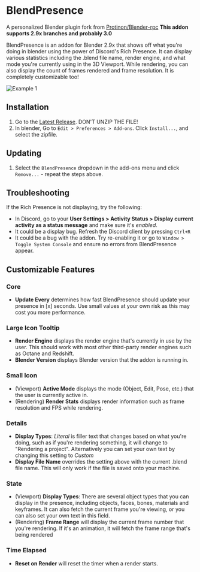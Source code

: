 # BlendPresence
A personalized Blender plugin fork from [Protinon/Blender-rpc](https://github.com/Protinon/Blender-rpc)
**This addon supports 2.9x branches and probably 3.0**

BlendPresence is an addon for Blender 2.9x that shows off what you're doing in blender using the power of Discord's Rich Presence. It can display various statistics including the .blend file name, render engine, and what mode you're currently using in the 3D Viewport. While rendering, you can also display the count of frames rendered and frame resolution. It is completely customizable too!

![Example 1](https://i.imgur.com/VNkXDN7.png?maxwidth=437)

## Installation

1. Go to the [Latest Release](../../releases/latest). DON'T UNZIP THE FILE!
2. In blender, Go to `Edit > Preferences > Add-ons`. Click `Install...`, and select the zipfile.

## Updating

1. Select the `BlendPresence` dropdown in the add-ons menu and click `Remove...` - repeat the steps above.

## Troubleshooting

If the Rich Presence is not displaying, try the following:
* In Discord, go to your **User Settings > Activity Status > Display current activity as a status message** and make sure it's _enabled_.
* It could be a display bug. Refresh the Discord client by pressing `Ctrl+R`
* It could be a bug with the addon. Try re-enabling it or go to `Window > Toggle System Console` and ensure no errors from BlendPresence appear.

## Customizable Features
### Core ###
- **Update Every** determines how fast BlendPresence should update your presence in [x] seconds. Use small values at your own risk as this may cost you more performance.

### Large Icon Tooltip ###
- **Render Engine** displays the render engine that's currently in use by the user. This should work with most other third-party render engines such as Octane and Redshift.
- **Blender Version** displays Blender version that the addon is running in.

### Small Icon ###
- (Viewport) **Active Mode** displays the mode (Object, Edit, Pose, etc.) that the user is currently active in.
- (Rendering) **Render Stats** displays render information such as frame resolution and FPS while rendering.

### Details ###
- **Display Types**: *Literal* is filler text that changes based on what you're doing, such as if you're rendering something, it will change to "Rendering a project". Alternatively you can set your own text by changing this setting to *Custom*
- **Display File Name** overrides the setting above with the current .blend file name. This will only work if the file is saved onto your machine.

### State ###
- (Viewport) **Display Types**: There are several object types that you can display in the presence, including objects, faces, bones, materials and keyframes. It can also fetch the current frame you're viewing, or you can also set your own text in this field.
- (Rendering) **Frame Range** will display the current frame number that you're rendering. If it's an animation, it will fetch the frame range that's being rendered

### Time Elapsed ###
- **Reset on Render** will reset the timer when a render starts.
